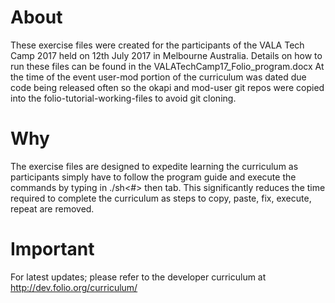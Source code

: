 About
=====
These exercise files were created for the participants of the VALA Tech Camp 2017 held on 12th July 2017 in Melbourne Australia. Details on how to run these files can be found in the VALATechCamp17_Folio_program.docx
At the time of the event user-mod portion of the curriculum was dated due code being released often so the okapi and mod-user git repos were copied into the folio-tutorial-working-files to avoid git cloning.


Why
======
The exercise files are designed to expedite learning the curriculum as participants simply have to follow the program guide and execute the commands by typing in ./sh<#> then tab.
This significantly reduces the time required to complete the curriculum as steps to copy, paste, fix, execute, repeat are removed.


Important
==========
For latest updates; please refer to the developer curriculum at http://dev.folio.org/curriculum/
